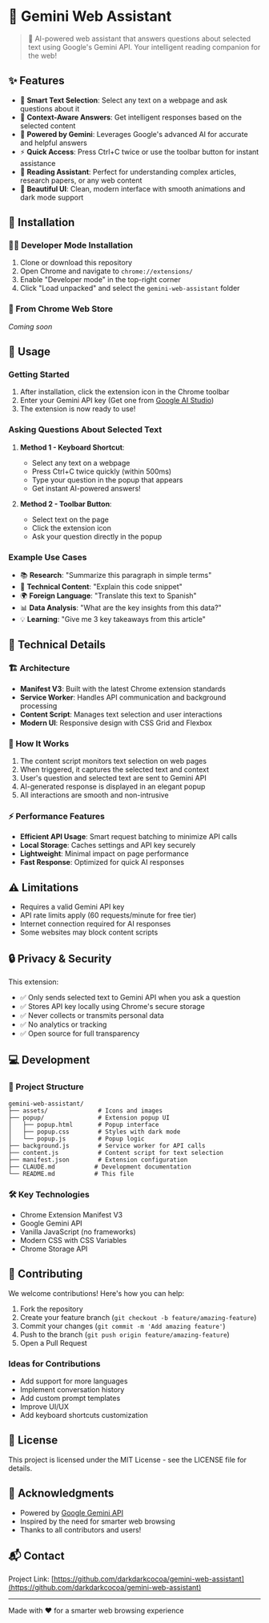 # 🤖 Gemini Web Assistant

> 🚀 AI-powered web assistant that answers questions about selected text using Google's Gemini API. Your intelligent reading companion for the web!

## ✨ Features

- 🎯 **Smart Text Selection**: Select any text on a webpage and ask questions about it
- 💬 **Context-Aware Answers**: Get intelligent responses based on the selected content
- 🧠 **Powered by Gemini**: Leverages Google's advanced AI for accurate and helpful answers
- ⚡ **Quick Access**: Press Ctrl+C twice or use the toolbar button for instant assistance
- 📖 **Reading Assistant**: Perfect for understanding complex articles, research papers, or any web content
- 🎨 **Beautiful UI**: Clean, modern interface with smooth animations and dark mode support

## 🚀 Installation

### 👨‍💻 Developer Mode Installation

1. Clone or download this repository
2. Open Chrome and navigate to `chrome://extensions/`
3. Enable "Developer mode" in the top-right corner
4. Click "Load unpacked" and select the `gemini-web-assistant` folder

### 🛒 From Chrome Web Store

*Coming soon*

## 📖 Usage

### Getting Started
1. After installation, click the extension icon in the Chrome toolbar
2. Enter your Gemini API key (Get one from [Google AI Studio](https://makersuite.google.com/app/apikey))
3. The extension is now ready to use!

### Asking Questions About Selected Text
1. **Method 1 - Keyboard Shortcut**:
   - Select any text on a webpage
   - Press Ctrl+C twice quickly (within 500ms)
   - Type your question in the popup that appears
   - Get instant AI-powered answers!

2. **Method 2 - Toolbar Button**:
   - Select text on the page
   - Click the extension icon
   - Ask your question directly in the popup

### Example Use Cases
- 📚 **Research**: "Summarize this paragraph in simple terms"
- 🔬 **Technical Content**: "Explain this code snippet"
- 🌍 **Foreign Language**: "Translate this text to Spanish"
- 📊 **Data Analysis**: "What are the key insights from this data?"
- 💡 **Learning**: "Give me 3 key takeaways from this article"

## 🔧 Technical Details

### 🏗️ Architecture

- **Manifest V3**: Built with the latest Chrome extension standards
- **Service Worker**: Handles API communication and background processing
- **Content Script**: Manages text selection and user interactions
- **Modern UI**: Responsive design with CSS Grid and Flexbox

### 🔄 How It Works

1. The content script monitors text selection on web pages
2. When triggered, it captures the selected text and context
3. User's question and selected text are sent to Gemini API
4. AI-generated response is displayed in an elegant popup
5. All interactions are smooth and non-intrusive

### ⚡ Performance Features

- **Efficient API Usage**: Smart request batching to minimize API calls
- **Local Storage**: Caches settings and API key securely
- **Lightweight**: Minimal impact on page performance
- **Fast Response**: Optimized for quick AI responses

## ⚠️ Limitations

- Requires a valid Gemini API key
- API rate limits apply (60 requests/minute for free tier)
- Internet connection required for AI responses
- Some websites may block content scripts

## 🔒 Privacy & Security

This extension:
- ✅ Only sends selected text to Gemini API when you ask a question
- ✅ Stores API key locally using Chrome's secure storage
- ✅ Never collects or transmits personal data
- ✅ No analytics or tracking
- ✅ Open source for full transparency

## 💻 Development

### 📁 Project Structure

```
gemini-web-assistant/
├── assets/              # Icons and images
├── popup/               # Extension popup UI
│   ├── popup.html       # Popup interface
│   ├── popup.css        # Styles with dark mode
│   └── popup.js         # Popup logic
├── background.js        # Service worker for API calls
├── content.js           # Content script for text selection
├── manifest.json        # Extension configuration
├── CLAUDE.md           # Development documentation
└── README.md           # This file
```

### 🛠️ Key Technologies

- Chrome Extension Manifest V3
- Google Gemini API
- Vanilla JavaScript (no frameworks)
- Modern CSS with CSS Variables
- Chrome Storage API

## 👥 Contributing

We welcome contributions! Here's how you can help:

1. Fork the repository
2. Create your feature branch (`git checkout -b feature/amazing-feature`)
3. Commit your changes (`git commit -m 'Add amazing feature'`)
4. Push to the branch (`git push origin feature/amazing-feature`)
5. Open a Pull Request

### Ideas for Contributions
- Add support for more languages
- Implement conversation history
- Add custom prompt templates
- Improve UI/UX
- Add keyboard shortcuts customization

## 📄 License

This project is licensed under the MIT License - see the LICENSE file for details.

## 🙏 Acknowledgments

- Powered by [Google Gemini API](https://ai.google.dev/)
- Inspired by the need for smarter web browsing
- Thanks to all contributors and users!

## 📬 Contact

Project Link: [https://github.com/darkdarkcocoa/gemini-web-assistant](https://github.com/darkdarkcocoa/gemini-web-assistant)

---

Made with ❤️ for a smarter web browsing experience